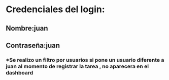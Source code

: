 # Credenciales del login:

## Nombre:juan
## Contraseña:juan

### *Se realizo un filtro por usuarios si pone un usuario diferente a juan al momento de registrar la tarea , no aparecera en el dashboard
